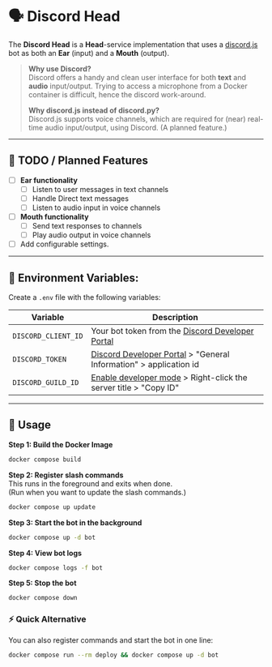 # 🗣️ Discord Head

The **Discord Head** is a **Head**-service implementation that uses a [discord.js](https://discord.js.org/) bot as both
an **Ear** (input) and a **Mouth** (output).

> **Why use Discord?**<br>
> Discord offers a handy and clean user interface for both **text** and **audio** input/output.
> Trying to access a microphone from a Docker container is difficult, hence the discord work-around.
>
> **Why discord.js instead of discord.py?**<br>
> Discord.js supports voice channels, which are required for (near) real-time audio input/output, using Discord. (A
> planned feature.)

---

## 📝 TODO / Planned Features

- [ ] **Ear functionality**
    - [ ] Listen to user messages in text channels
    - [ ] Handle Direct text messages
    - [ ] Listen to audio input in voice channels
- [ ] **Mouth functionality**
    - [ ] Send text responses to channels
    - [ ] Play audio output in voice channels
- [ ] Add configurable settings.

---

## 🔑 Environment Variables:

Create a `.env` file with the following variables:

| Variable            | Description                                                                                                                 |
|---------------------|-----------------------------------------------------------------------------------------------------------------------------|
| `DISCORD_CLIENT_ID` | Your bot token from the [Discord Developer Portal](https://discord.com/developers/applications)                             |
| `DISCORD_TOKEN`     | [Discord Developer Portal](https://discord.com/developers/applications) > "General Information" > application id            |
| `DISCORD_GUILD_ID`  | [Enable developer mode](https://support.discord.com/hc/en-us/articles/206346498) > Right-click the server title > "Copy ID" |

---

## 🚀 Usage

**Step 1: Build the Docker Image**

```bash
docker compose build
```

**Step 2: Register slash commands**<br>
This runs in the foreground and exits when done.<br>
(Run when you want to update the slash commands.)

```bash
docker compose up update
````

**Step 3: Start the bot in the background**

```bash
docker compose up -d bot
```

**Step 4: View bot logs**

```bash
docker compose logs -f bot
```

**Step 5: Stop the bot**

```bash
docker compose down
```

### ⚡ Quick Alternative

You can also register commands and start the bot in one line:

```bash
docker compose run --rm deploy && docker compose up -d bot
```